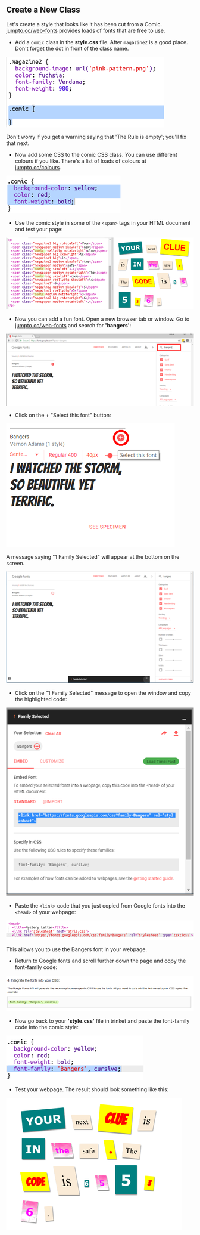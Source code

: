## Create a New Class

Let's create a style that looks like it has been cut from a Comic. <a href="http://jumpto.cc/web-fonts" target="_blank">jumpto.cc/web-fonts</a> provides loads of fonts that are free to use.

+ Add a `comic` class in the **style.css** file. After `magazine2` is a good place. Don't forget the dot in front of the class name. 

![screenshot](images/letter-comic1.png)

Don't worry if you get a warning saying that 'The Rule is empty'; you'll fix that next.

+ Now add some CSS to the comic CSS class. You can use different colours if you like. There's a list of loads of colours at <a href="http://jumpto.cc/colours" target="_blank">jumpto.cc/colours</a>.

![स्क्रीनशॉट](images/letter-comic2.png)

+ Use the comic style in some of the `<span>` tags in your HTML document and test your page:

![स्क्रीनशॉट](images/letter-comic-output.png)

+ Now you can add a fun font. Open a new browser tab or window. Go to <a href="http://jumpto.cc/web-fonts" target="_blank">jumpto.cc/web-fonts</a> and search for **'bangers'**:

![स्क्रीनशॉट](images/letter-gfonts-1-annotated.png)

+ Click on the + "Select this font" button:

![स्क्रीनशॉट](images/letter-gfonts-2-annotated.png)

A message saying "1 Family Selected" will appear at the bottom on the screen.

![स्क्रीनशॉट](images/letter-gfonts-3.png)

+ Click on the "1 Family Selected" message to open the window and copy the highlighted code:

![स्क्रीनशॉट](images/letter-gfonts-4.png)

+ Paste the `<link>` code that you just copied from Google fonts into the `<head>` of your webpage:

![स्क्रीनशॉट](images/letter-fonts-head.png)

This allows you to use the Bangers font in your webpage.

+ Return to Google fonts and scroll further down the page and copy the font-family code:

![स्क्रीनशॉट](images/letter-fonts-bangers.png)

+ Now go back to your **'style.css'** file in trinket and paste the font-family code into the comic style:

![स्क्रीनशॉट](images/letter-fonts-comic.png)

+ Test your webpage. The result should look something like this: 

![स्क्रीनशॉट](images/letter-fonts-output.png)